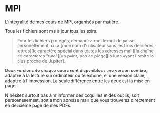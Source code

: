 # MPI
L'intégralité de mes cours de MPI, organisés par matière.

Tous les fichiers sont mis à jour tous les soirs.

> Pour les fichiers protégés, demandez-moi le mot de passe personellement, ou à [mon nom d'utilisateur sans les trois dernières lettres][le caractère spécial dans toutes les adresses mail][la chaîne de caractères "tuta"][un point, pas de piège][la lune ayant l'orbite la plus proche de Jupiter].

Deux versions de chaque cours sont disponibles : une version sombre, adaptée à la lecture sur ordinateur ou téléphone, et une version claire, adaptée à l'impression. La seule différence entre les deux est la mise en page.

N'hésitez surtout pas à m'informer des coquilles et des oublis, soit personnellement, soit à mon adresse mail, que vous trouverez directement en deuxième page de mes PDFs.
